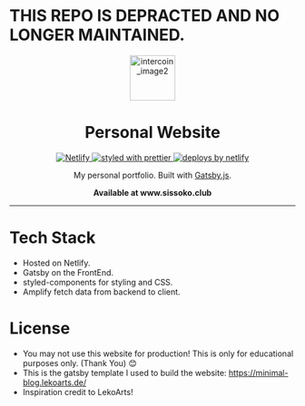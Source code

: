# THIS REPO IS DEPRACTED AND NO LONGER MAINTAINED.

<p align="center">
  <a href="https://websitelink">

  <img width="80" alt="intercoin_image2" src="https://user-images.githubusercontent.com/35783824/52470977-325b3a00-2bc2-11e9-8f43-b804dc2bcc0e.png">

  </a>
</p>
<h1 align="center">
  Personal Website
</h1>


<p align="center">
  <a href="https://app.netlify.com/sites/practical-mahavira-2a74c0/deploys">
    <img
      src="https://api.netlify.com/api/v1/badges/279adfbe-dd11-487c-9ab9-cecc21fc4d69/deploy-status"
      alt="Netlify"
    />
  </a>

  <a href="https://github.com/prettier/prettier">
    <img
      src="https://img.shields.io/badge/styled_with-prettier-ff69b4.svg?style=flat-square"
      alt="styled with prettier"
    />
  </a>
  <a href="https://www.netlify.com">
    <img
      src="https://img.shields.io/badge/deploys%20by-netlify-00c7b7.svg?style=flat-square"
      alt="deploys by netlify"
    />
  </a>
</p>

<p align="center">
  My personal portfolio. Built with <a href="https://www.gatsbyjs.org">Gatsby.js</a>.
</p>

<p align="center">
  <strong>
    Available at www.sissoko.club
  </strong>
</p>

---



# Tech Stack
  - Hosted on Netlify.
  - Gatsby on the FrontEnd.
  - styled-components for styling and CSS.
  -  Amplify fetch data from backend to client.

# License
  - You may not use this website for production! This is only for educational purposes only. (Thank You) :blush:
  - This is the gatsby template I used to build the website: https://minimal-blog.lekoarts.de/ 
  - Inspiration credit to LekoArts!
